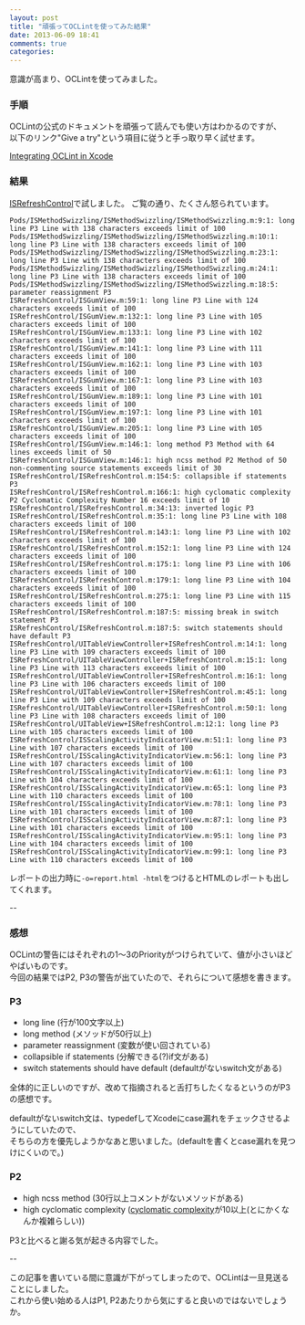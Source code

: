 ```yaml
---
layout: post
title: "頑張ってOCLintを使ってみた結果"
date: 2013-06-09 18:41
comments: true
categories: 
---
```


意識が高まり、OCLintを使ってみました。

### 手順

OCLintの公式のドキュメントを頑張って読んでも使い方はわかるのですが、  
以下のリンク"Give a try"という項目に従うと手っ取り早く試せます。  

[Integrating OCLint in Xcode](http://gavrix.wordpress.com/2013/02/28/integrating-oclint-in-xcode/)

### 結果

[ISRefreshControl](https://github.com/ishkawa/ISRefreshControl)で試しました。
ご覧の通り、たくさん怒られています。

```
Pods/ISMethodSwizzling/ISMethodSwizzling/ISMethodSwizzling.m:9:1: long line P3 Line with 138 characters exceeds limit of 100
Pods/ISMethodSwizzling/ISMethodSwizzling/ISMethodSwizzling.m:10:1: long line P3 Line with 138 characters exceeds limit of 100
Pods/ISMethodSwizzling/ISMethodSwizzling/ISMethodSwizzling.m:23:1: long line P3 Line with 138 characters exceeds limit of 100
Pods/ISMethodSwizzling/ISMethodSwizzling/ISMethodSwizzling.m:24:1: long line P3 Line with 138 characters exceeds limit of 100
Pods/ISMethodSwizzling/ISMethodSwizzling/ISMethodSwizzling.m:18:5: parameter reassignment P3
ISRefreshControl/ISGumView.m:59:1: long line P3 Line with 124 characters exceeds limit of 100
ISRefreshControl/ISGumView.m:132:1: long line P3 Line with 105 characters exceeds limit of 100
ISRefreshControl/ISGumView.m:133:1: long line P3 Line with 102 characters exceeds limit of 100
ISRefreshControl/ISGumView.m:141:1: long line P3 Line with 111 characters exceeds limit of 100
ISRefreshControl/ISGumView.m:162:1: long line P3 Line with 103 characters exceeds limit of 100
ISRefreshControl/ISGumView.m:167:1: long line P3 Line with 103 characters exceeds limit of 100
ISRefreshControl/ISGumView.m:189:1: long line P3 Line with 101 characters exceeds limit of 100
ISRefreshControl/ISGumView.m:197:1: long line P3 Line with 101 characters exceeds limit of 100
ISRefreshControl/ISGumView.m:205:1: long line P3 Line with 105 characters exceeds limit of 100
ISRefreshControl/ISGumView.m:146:1: long method P3 Method with 64 lines exceeds limit of 50
ISRefreshControl/ISGumView.m:146:1: high ncss method P2 Method of 50 non-commenting source statements exceeds limit of 30
ISRefreshControl/ISRefreshControl.m:154:5: collapsible if statements P3
ISRefreshControl/ISRefreshControl.m:166:1: high cyclomatic complexity P2 Cyclomatic Complexity Number 16 exceeds limit of 10
ISRefreshControl/ISRefreshControl.m:34:13: inverted logic P3
ISRefreshControl/ISRefreshControl.m:35:1: long line P3 Line with 108 characters exceeds limit of 100
ISRefreshControl/ISRefreshControl.m:143:1: long line P3 Line with 102 characters exceeds limit of 100
ISRefreshControl/ISRefreshControl.m:152:1: long line P3 Line with 124 characters exceeds limit of 100
ISRefreshControl/ISRefreshControl.m:175:1: long line P3 Line with 106 characters exceeds limit of 100
ISRefreshControl/ISRefreshControl.m:179:1: long line P3 Line with 104 characters exceeds limit of 100
ISRefreshControl/ISRefreshControl.m:275:1: long line P3 Line with 115 characters exceeds limit of 100
ISRefreshControl/ISRefreshControl.m:187:5: missing break in switch statement P3
ISRefreshControl/ISRefreshControl.m:187:5: switch statements should have default P3
ISRefreshControl/UITableViewController+ISRefreshControl.m:14:1: long line P3 Line with 109 characters exceeds limit of 100
ISRefreshControl/UITableViewController+ISRefreshControl.m:15:1: long line P3 Line with 113 characters exceeds limit of 100
ISRefreshControl/UITableViewController+ISRefreshControl.m:16:1: long line P3 Line with 106 characters exceeds limit of 100
ISRefreshControl/UITableViewController+ISRefreshControl.m:45:1: long line P3 Line with 109 characters exceeds limit of 100
ISRefreshControl/UITableViewController+ISRefreshControl.m:50:1: long line P3 Line with 108 characters exceeds limit of 100
ISRefreshControl/UITableView+ISRefreshControl.m:12:1: long line P3 Line with 105 characters exceeds limit of 100
ISRefreshControl/ISScalingActivityIndicatorView.m:51:1: long line P3 Line with 107 characters exceeds limit of 100
ISRefreshControl/ISScalingActivityIndicatorView.m:56:1: long line P3 Line with 107 characters exceeds limit of 100
ISRefreshControl/ISScalingActivityIndicatorView.m:61:1: long line P3 Line with 104 characters exceeds limit of 100
ISRefreshControl/ISScalingActivityIndicatorView.m:65:1: long line P3 Line with 110 characters exceeds limit of 100
ISRefreshControl/ISScalingActivityIndicatorView.m:78:1: long line P3 Line with 101 characters exceeds limit of 100
ISRefreshControl/ISScalingActivityIndicatorView.m:87:1: long line P3 Line with 101 characters exceeds limit of 100
ISRefreshControl/ISScalingActivityIndicatorView.m:95:1: long line P3 Line with 104 characters exceeds limit of 100
ISRefreshControl/ISScalingActivityIndicatorView.m:99:1: long line P3 Line with 110 characters exceeds limit of 100
```

レポートの出力時に`-o=report.html -html`をつけるとHTMLのレポートも出してくれます。

--

### 感想

OCLintの警告にはそれぞれの1〜3のPriorityがつけられていて、値が小さいほどやばいものです。  
今回の結果ではP2, P3の警告が出ていたので、それらについて感想を書きます。

### P3

- long line (行が100文字以上)
- long method (メソッドが50行以上)
- parameter reassignment (変数が使い回されている)
- collapsible if statements (分解できる(?)if文がある)
- switch statements should have default (defaultがないswitch文がある)

全体的に正しいのですが、改めて指摘されると舌打ちしたくなるというのがP3の感想です。

defaultがないswitch文は、typedefしてXcodeにcase漏れをチェックさせるようにしていたので、  
そちらの方を優先しようかなあと思いました。(defaultを書くとcase漏れを見つけにくいので。)

### P2

- high ncss method (30行以上コメントがないメソッドがある)
- high cyclomatic complexity ([cyclomatic complexity](http://en.wikipedia.org/wiki/Cyclomatic_complexity)が10以上(とにかくなんか複雑らしい))

P3と比べると謝る気が起きる内容でした。

--

この記事を書いている間に意識が下がってしまったので、OCLintは一旦見送ることにしました。  
これから使い始める人はP1, P2あたりから気にすると良いのではないでしょうか。

